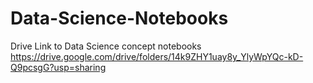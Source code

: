 # Data-Science-Notebooks
Drive Link to Data Science concept notebooks
https://drive.google.com/drive/folders/14k9ZHY1uay8y_YlyWpYQc-kD-Q9pcsgG?usp=sharing
